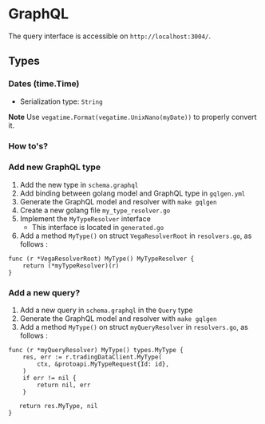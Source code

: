 # GraphQL

The query interface is accessible on `http://localhost:3004/`.

## Types

### Dates (time.Time)
* Serialization type: `String`

**Note**
Use `vegatime.Format(vegatime.UnixNano(myDate))` to properly convert it.

### How to's?

### Add new GraphQL type
1. Add the new type in `schema.graphql`
2. Add binding between golang model and GraphQL type in `gqlgen.yml`
3. Generate the GraphQL model and resolver with `make gqlgen`
4. Create a new golang file `my_type_resolver.go`
5. Implement the `MyTypeResolver` interface
    * This interface is located in `generated.go`
6. Add a method `MyType()` on struct `VegaResolverRoot` in `resolvers.go`, 
   as follows :

```golang
func (r *VegaResolverRoot) MyType() MyTypeResolver {
    return (*myTypeResolver)(r)
}
```

### Add a new query?
1. Add a new query in `schema.graphql` in the `Query` type
2. Generate the GraphQL model and resolver with `make gqlgen`
3. Add a method `MyType()` on struct `myQueryResolver` in `resolvers.go`,
   as follows :

```golang
func (r *myQueryResolver) MyType() types.MyType {
	res, err := r.tradingDataClient.MyType(
		ctx, &protoapi.MyTypeRequest{Id: id},
    )
    if err != nil {
   	    return nil, err
    }
   
   return res.MyType, nil
}
```
